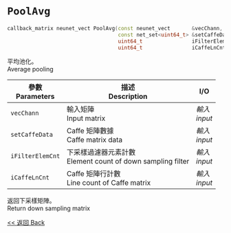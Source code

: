 # `PoolAvg`

```c++
callback_matrix neunet_vect PoolAvg(const neunet_vect       &vecChann,
                                    const net_set<uint64_t> &setCaffeData,
                                    uint64_t                iFilterElemCnt,
                                    uint64_t                iCaffeLnCnt);
```

平均池化。\
Average pooling

參數<br>Parameters|描述<br>Description|I/O
-|-|-
`vecChann`|輸入矩陣<br>Input matrix|*輸入<br>input*
`setCaffeData`|Caffe 矩陣數據<br>Caffe matrix data|*輸入<br>input*
`iFilterElemCnt`|下采樣過濾器元素計數<br>Element count of down sampling filter|*輸入<br>input*
`iCaffeLnCnt`|Caffe 矩陣行計數<br>Line count of Caffe matrix|*輸入<br>input*

返回下采樣矩陣。\
Return down sampling matrix

[<< 返回 Back](cover.md)
